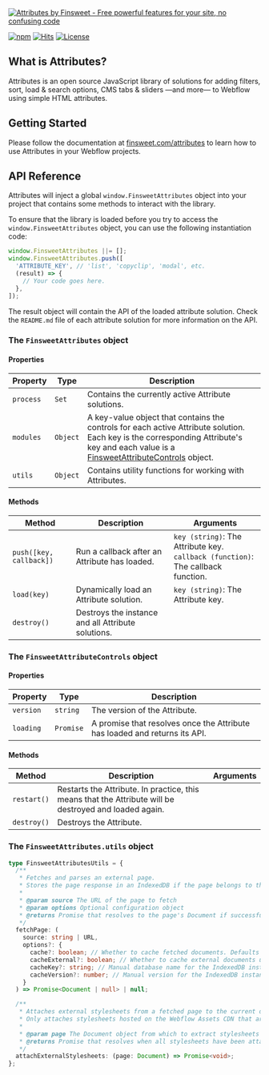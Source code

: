 <a target="_blank" href="https://finsweet.com/attributes">
  <picture>
    <img src="https://cdn.prod.website-files.com/648b0184fc925cdf643d8b74/681bae7059f00e0e5d4e5c97_banner-attributes.png" alt="Attributes by Finsweet - Free powerful features for your site, no confusing code" />
  </picture>
</a>

[![npm](https://img.shields.io/npm/v/@finsweet/attributes.svg)](https://www.npmjs.com/package/@finsweet/attributes) [![Hits](https://img.shields.io/jsdelivr/npm/hm/@finsweet/attributes)](https://www.npmjs.com/package/@finsweet/attributes) [![License](https://img.shields.io/npm/l/@finsweet/attributes.svg)](LICENSE.md)

## What is Attributes?

Attributes is an open source JavaScript library of solutions for adding filters, sort, load & search options, CMS tabs & sliders —and more— to Webflow using simple HTML attributes.

## Getting Started

Please follow the documentation at [finsweet.com/attributes](https://www.finsweet.com/attributes) to learn how to use Attributes in your Webflow projects.

## API Reference

Attributes will inject a global `window.FinsweetAttributes` object into your project that contains some methods to interact with the library.

To ensure that the library is loaded before you try to access the `window.FinsweetAttributes` object, you can use the following instantiation code:

```javascript
window.FinsweetAttributes ||= [];
window.FinsweetAttributes.push([
  'ATTRIBUTE_KEY', // 'list', 'copyclip', 'modal', etc.
  (result) => {
    // Your code goes here.
  },
]);
```

The result object will contain the API of the loaded attribute solution. Check the `README.md` file of each attribute solution for more information on the API.

### The `FinsweetAttributes` object

#### Properties

| Property  | Type     | Description                                                                                                                                                                                                                    |
| --------- | -------- | ------------------------------------------------------------------------------------------------------------------------------------------------------------------------------------------------------------------------------ |
| `process` | `Set`    | Contains the currently active Attribute solutions.                                                                                                                                                                             |
| `modules` | `Object` | A key-value object that contains the controls for each active Attribute solution. Each key is the corresponding Attribute's key and each value is a [FinsweetAttributeControls](#the-finsweetattributecontrols-object) object. |
| `utils`   | `Object` | Contains utility functions for working with Attributes.                                                                                                                                                                        |

#### Methods

| Method                  | Description                                        | Arguments                                                                           |
| ----------------------- | -------------------------------------------------- | ----------------------------------------------------------------------------------- |
| `push([key, callback])` | Run a callback after an Attribute has loaded.      | `key (string)`: The Attribute key.<br>`callback (function)`: The callback function. |
| `load(key)`             | Dynamically load an Attribute solution.            | `key (string)`: The Attribute key.                                                  |
| `destroy()`             | Destroys the instance and all Attribute solutions. |                                                                                     |

### The `FinsweetAttributeControls` object

#### Properties

| Property  | Type      | Description                                                                |
| --------- | --------- | -------------------------------------------------------------------------- |
| `version` | `string`  | The version of the Attribute.                                              |
| `loading` | `Promise` | A promise that resolves once the Attribute has loaded and returns its API. |

#### Methods

| Method      | Description                                                                                            | Arguments |
| ----------- | ------------------------------------------------------------------------------------------------------ | --------- |
| `restart()` | Restarts the Attribute. In practice, this means that the Attribute will be destroyed and loaded again. |           |
| `destroy()` | Destroys the Attribute.                                                                                |           |

### The `FinsweetAttributes.utils` object

```ts
type FinsweetAttributesUtils = {
  /**
   * Fetches and parses an external page.
   * Stores the page response in an IndexedDB if the page belongs to the same site.
   *
   * @param source The URL of the page to fetch
   * @param options Optional configuration object
   * @returns Promise that resolves to the page's Document if successful, null otherwise
   */
  fetchPage: (
    source: string | URL,
    options?: {
      cache?: boolean; // Whether to cache fetched documents. Defaults to `true`
      cacheExternal?: boolean; // Whether to cache external documents using a stale-while-revalidate strategy
      cacheKey?: string; // Manual database name for the IndexedDB instance
      cacheVersion?: number; // Manual version for the IndexedDB instance
    }
  ) => Promise<Document | null> | null;

  /**
   * Attaches external stylesheets from a fetched page to the current document head.
   * Only attaches stylesheets hosted on the Webflow Assets CDN that aren't already present.
   *
   * @param page The Document object from which to extract stylesheets
   * @returns Promise that resolves when all stylesheets have been attached
   */
  attachExternalStylesheets: (page: Document) => Promise<void>;
};
```
